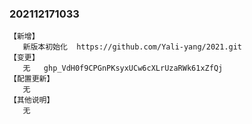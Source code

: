 ### 202112171033
	【新增】
	   新版本初始化  https://github.com/Yali-yang/2021.git
	【变更】
	   无   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
    【配置更新】
       无
    【其他说明】
       无
	